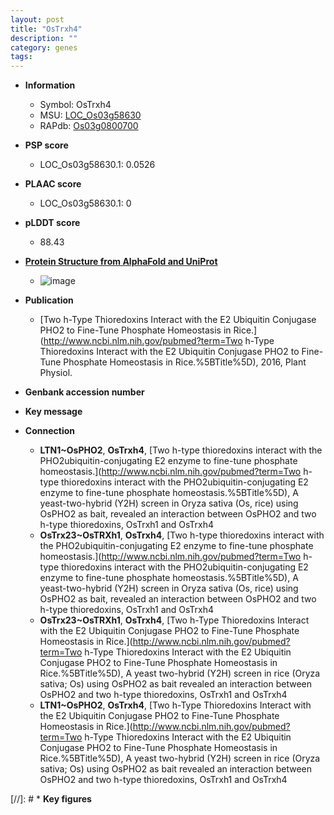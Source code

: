 ```yaml
---
layout: post
title: "OsTrxh4"
description: ""
category: genes
tags: 
---
```


* **Information**  
    + Symbol: OsTrxh4  
    + MSU: [LOC_Os03g58630](http://rice.plantbiology.msu.edu/cgi-bin/ORF_infopage.cgi?orf=LOC_Os03g58630)  
    + RAPdb: [Os03g0800700](http://rapdb.dna.affrc.go.jp/viewer/gbrowse_details/irgsp1?name=Os03g0800700)  

* **PSP score**  
    + LOC_Os03g58630.1: 0.0526 

* **PLAAC score**  
    + LOC_Os03g58630.1: 0 

* **pLDDT score**
    + 88.43

* **[Protein Structure from AlphaFold and UniProt](https://www.uniprot.org/uniprotkb/Q851R5/entry#structure)**
    + ![image](https://ricepsp.github.io/images/Q8/AF-Q851R5-F1.png)

* **Publication**  
    + [Two h-Type Thioredoxins Interact with the E2 Ubiquitin Conjugase PHO2 to Fine-Tune Phosphate Homeostasis in Rice.](http://www.ncbi.nlm.nih.gov/pubmed?term=Two h-Type Thioredoxins Interact with the E2 Ubiquitin Conjugase PHO2 to Fine-Tune Phosphate Homeostasis in Rice.%5BTitle%5D), 2016, Plant Physiol.

* **Genbank accession number**  

* **Key message**  

* **Connection**  
    + __LTN1~OsPHO2__, __OsTrxh4__, [Two h-type thioredoxins interact with the PHO2ubiquitin-conjugating E2 enzyme to fine-tune phosphate homeostasis.](http://www.ncbi.nlm.nih.gov/pubmed?term=Two h-type thioredoxins interact with the PHO2ubiquitin-conjugating E2 enzyme to fine-tune phosphate homeostasis.%5BTitle%5D), A yeast-two-hybrid (Y2H) screen in Oryza sativa (Os, rice) using OsPHO2 as bait, revealed an interaction between OsPHO2 and two h-type thioredoxins, OsTrxh1 and OsTrxh4
    + __OsTrx23~OsTRXh1__, __OsTrxh4__, [Two h-type thioredoxins interact with the PHO2ubiquitin-conjugating E2 enzyme to fine-tune phosphate homeostasis.](http://www.ncbi.nlm.nih.gov/pubmed?term=Two h-type thioredoxins interact with the PHO2ubiquitin-conjugating E2 enzyme to fine-tune phosphate homeostasis.%5BTitle%5D), A yeast-two-hybrid (Y2H) screen in Oryza sativa (Os, rice) using OsPHO2 as bait, revealed an interaction between OsPHO2 and two h-type thioredoxins, OsTrxh1 and OsTrxh4
    + __OsTrx23~OsTRXh1__, __OsTrxh4__, [Two h-Type Thioredoxins Interact with the E2 Ubiquitin Conjugase PHO2 to Fine-Tune Phosphate Homeostasis in Rice.](http://www.ncbi.nlm.nih.gov/pubmed?term=Two h-Type Thioredoxins Interact with the E2 Ubiquitin Conjugase PHO2 to Fine-Tune Phosphate Homeostasis in Rice.%5BTitle%5D), A yeast two-hybrid (Y2H) screen in rice (Oryza sativa; Os) using OsPHO2 as bait revealed an interaction between OsPHO2 and two h-type thioredoxins, OsTrxh1 and OsTrxh4
    + __LTN1~OsPHO2__, __OsTrxh4__, [Two h-Type Thioredoxins Interact with the E2 Ubiquitin Conjugase PHO2 to Fine-Tune Phosphate Homeostasis in Rice.](http://www.ncbi.nlm.nih.gov/pubmed?term=Two h-Type Thioredoxins Interact with the E2 Ubiquitin Conjugase PHO2 to Fine-Tune Phosphate Homeostasis in Rice.%5BTitle%5D), A yeast two-hybrid (Y2H) screen in rice (Oryza sativa; Os) using OsPHO2 as bait revealed an interaction between OsPHO2 and two h-type thioredoxins, OsTrxh1 and OsTrxh4

[//]: # * **Key figures**  


